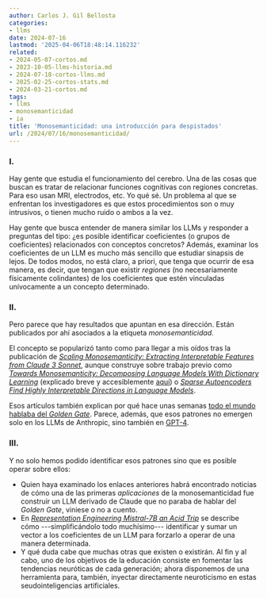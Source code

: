 ```yaml
---
author: Carlos J. Gil Bellosta
categories:
- llms
date: 2024-07-16
lastmod: '2025-04-06T18:48:14.116232'
related:
- 2024-05-07-cortos.md
- 2023-10-05-llms-historia.md
- 2024-07-18-cortos-llms.md
- 2025-02-25-cortos-stats.md
- 2024-03-21-cortos.md
tags:
- llms
- monosemanticidad
- ia
title: 'Monosemanticidad: una introducción para despistados'
url: /2024/07/16/monosemanticidad/
---
```


### I.

Hay gente que estudia el funcionamiento del cerebro. Una de las cosas que buscan es tratar de relacionar funciones cognitivas con regiones concretas. Para eso usan MRI, electrodos, etc. Yo qué sé. Un problema al que se enfrentan los investigadores es que estos procedimientos son o muy intrusivos, o tienen mucho ruido o ambos a la vez.

Hay gente que busca entender de manera similar los LLMs y responder a preguntas del tipo: ¿es posible identificar coeficientes (o grupos de coeficientes) relacionados con conceptos concretos? Además, examinar los coeficientes de un LLM es mucho más sencillo que estudiar sinapsis de lejos. De todos modos, no está claro, a priori, que tenga que ocurrir de esa manera, es decir, que tengan que existir _regiones_ (no necesariamente físicamente colindantes) de los coeficientes que estén vinculadas unívocamente a un concepto determinado.


### II.

Pero parece que hay resultados que apuntan en esa dirección. Están publicados por ahí asociados a la etiqueta _monosemanticidad_.

El concepto se popularizó tanto como para llegar a mis oídos tras la publicación de [_Scaling Monosemanticity: Extracting Interpretable Features from Claude 3 Sonnet_](
https://transformer-circuits.pub/2024/scaling-monosemanticity/#safety-relevant-sycophancy/), aunque construye sobre trabajo previo como [_Towards Monosemanticity: Decomposing Language Models With Dictionary Learning_](https://transformer-circuits.pub/2023/monosemantic-features/index.html) (explicado breve y accesiblemente [aquí](https://www.astralcodexten.com/p/god-help-us-lets-try-to-understand)) o [_Sparse Autoencoders Find Highly Interpretable Directions in Language Models_](https://www.lesswrong.com/posts/Qryk6FqjtZk9FHHJR/sparse-autoencoders-find-highly-interpretable-directions-in).

Esos artículos también explican por qué hace unas semanas [todo el mundo hablaba del _Golden Gate_](https://thezvi.wordpress.com/2024/05/27/i-am-the-golden-gate-bridge/). Parece, además, que esos patrones no emergen solo en los LLMs de Anthropic, sino también en [GPT-4](https://openai.com/index/extracting-concepts-from-gpt-4/).


### III.

Y no solo hemos podido identificar esos patrones sino que es posible operar sobre ellos:
- Quien haya examinado los enlaces anteriores habrá encontrado noticias de cómo una de las primeras _aplicaciones_ de la monosemanticidad fue construir un LLM derivado de Claude que no paraba de hablar del _Golden Gate_, viniese o no a cuento.
- En [_Representation Engineering Mistral-7B an Acid Trip_](https://vgel.me/posts/representation-engineering/) se describe cómo ---simplificándolo todo muchísimo--- identificar y sumar un vector a los coeficientes de un LLM para forzarlo a operar de una manera determinada.
- Y qué duda cabe que muchas otras que existen o existirán. Al fin y al cabo, uno de los objetivos de la educación consiste en fomentar las tendencias neuróticas de cada generación; ahora disponemos de una herramienta para, también, inyectar directamente neuroticismo en estas seudointeligencias artificiales.